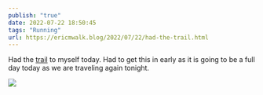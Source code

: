 ```yaml
---
publish: "true"
date: 2022-07-22 18:50:45
tags: "Running"
url: https://ericmwalk.blog/2022/07/22/had-the-trail.html
---
```


Had the [trail](http://www.strava.com/activities/7511124281) to myself today. Had to get this in early as it is going to be a full day today as we are traveling again tonight.


![](https://ericmwalk.blog/uploads/2022/f0a7dcddd7.jpg)